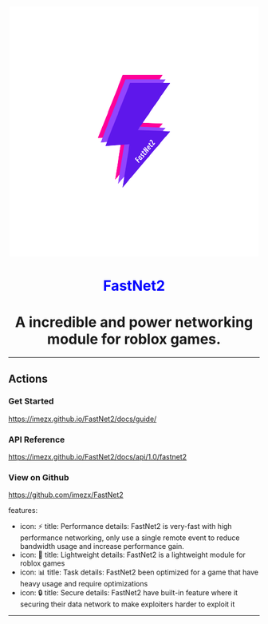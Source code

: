 <div align="center">
	<img src="public/header.png" alt="FastNet2 icon" />
    <h1><span style="color:blue;">FastNet2</span></h1>
    <p><h1>A incredible and power networking module for roblox games.</h1></p>
</div>

---

## Actions
  ### Get Started
  https://imezx.github.io/FastNet2/docs/guide/
  
  ### API Reference
  https://imezx.github.io/FastNet2/docs/api/1.0/fastnet2
  
  ### View on Github
  https://github.com/imezx/FastNet2

features:
  - icon: ⚡
    title: Performance
    details: FastNet2 is very-fast with high performance networking, only use a single remote event to reduce bandwidth usage and increase performance gain.
  - icon: 🍃
    title: Lightweight
    details: FastNet2 is a lightweight module for roblox games
  - icon: 📊
    title: Task
    details: FastNet2 been optimized for a game that have heavy usage and require optimizations
  - icon: 🔒
    title: Secure
    details: FastNet2 have built-in feature where it securing their data network to make exploiters harder to exploit it

---
